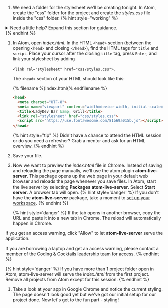 1. We need a folder for the stylesheet we'll be creating tonight. In Atom, create the "css" folder for the project and create the _styles.css_ file inside the "css" folder.
   {% hint style="working" %}
<details>
<summary>
Need a little help? Expand this section for guidance. 
</summary> 
In Atom, right click on the "session2" project folder. Select <b>New Folder</b>. Name your folder "css". Right click on the "css" folder. Select <b>New File</b> to create your stylesheet file. Name the file <i>styles.css</i>.
</details>
   {% endhint %}

1. In Atom, open _index.html_. In the HTML `<head>` section (between the opening `<head>` and closing `</head>`), find the HTML tags for `title` and `script`. Place your cursor after the closing `title` tag, press `Enter`, and link your stylesheet by adding 

   `<link rel="stylesheet" href="css/styles.css">`.
   
   The `<head>` section of your HTML should look like this:

      {% filename %}index.html{% endfilename %}
    ```html
    <head>
      <meta charset="UTF-8">
      <meta name="viewport" content="width=device-width, initial-scale=1">
      <title>LadyDev Bar &amp; Grill</title>
      <link rel="stylesheet" href="css/styles.css">
      <script src="https://use.fontawesome.com/81b69a015b.js"></script>
    </head>
    ```
   {% hint style="tip" %}
Didn't have a chance to attend the HTML session or do you need a refresher? Grab a mentor and ask for an HTML overview.
   {% endhint %}

1. Save your file.

1. Now we want to preview the _index.html_ file in Chrome. Instead of saving and reloading the page manually, we'll use the atom plugin **atom-live-server**. This package opens up the web page in your default web browser and reloads the page whenever you save files. In Atom, start the live server by selecting **Packages** <i class="fa fa-long-arrow-right"></i> **atom-live-server**. Select **Start server**. A browser tab will open.
   {% hint style='danger' %}
If you don't have the **atom-live-server** package, take a moment to [set up your workspace](/setup).
   {% endhint %}   

   {% hint style='danger' %}
If the tab opens in another browser, copy the URL and paste it into a new tab in Chrome. The reload will automatically happen in Chrome.

If you get an access warning, click "Allow" to let **atom-live-server** serve the application.

If you are borrowing a laptop and get an access warning, please contact a member of the Coding & Cocktails leadership team for access.
   {% endhint %}   

   {% hint style='danger' %}
If you have more than 1 project folder open in Atom, atom-live-server will serve the _index.html_ from the first project. Remove all projects from Atom except for this session.
   {% endhint %}  

1. Take a look at your app in Google Chrome and notice the current styling. The page doesn't look good yet but we've got our initial setup for our project done. Now let's get to the fun part - styling!

